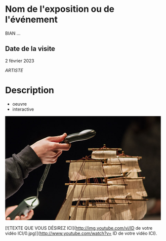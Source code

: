 # Nom de l'exposition ou de l'événement
BIAN ...

## Date de la visite
2 février 2023

*ARTISTE*

# Description
- oeuvre
- interactive

![image sélection nom du fichier](photos/BIAN_oeuvre_projecteur.jpg)

[![TEXTE QUE VOUS DÉSIREZ ICI](http://img.youtube.com/vi/ID de votre vidéo ICI/0.jpg)](http://www.youtube.com/watch?v= ID de votre vidéo ICI).


